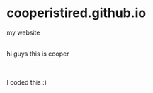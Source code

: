 # cooperistired.github.io
my website
<html>
  <title>website</title>
  </head>
  <body>
  <br>hi guys this is cooper</p>
  <br>
  <br>I coded this :)
  </body>
  </html>

<html>
  <head>
    <title>displayingclock</title>
    <style type="text/css">
      #clock {
      width:900px;
      margin:150px;
      text-align: center;
      font-size: 150px;
      
  </head>
  <body>
    <div id="clock>10:10:01</div>
</html>
